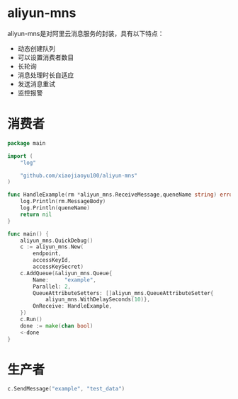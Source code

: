 # aliyun-mns

aliyun-mns是对阿里云消息服务的封装，具有以下特点：

* 动态创建队列
* 可以设置消费者数目
* 长轮询
* 消息处理时长自适应
* 发送消息重试
* 监控报警

# 消费者

```go
package main

import (
	"log"

	"github.com/xiaojiaoyu100/aliyun-mns"
)

func HandleExample(rm *aliyun_mns.ReceiveMessage,queneName string) error {
	log.Println(rm.MessageBody)
	log.Println(queneName)
	return nil
}

func main() {
	aliyun_mns.QuickDebug()
	c := aliyun_mns.New(
		endpoint,
		accessKeyId,
		accessKeySecret)
	c.AddQueue(&aliyun_mns.Queue{
		Name:     "example",
		Parallel: 2,
		QueueAttributeSetters: []aliyun_mns.QueueAttributeSetter{
			aliyun_mns.WithDelaySeconds(10)},
		OnReceive: HandleExample,
	})
	c.Run()
	done := make(chan bool)
	<-done
}
```

# 生产者
```go
c.SendMessage("example", "test_data")
```
